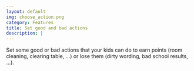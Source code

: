 ```yaml
---
layout: default
img: choose_action.png
category: Features
title: Set good and bad actions
description: |
---
```

  Set some good or bad actions that your kids can do to earn points (room cleaning, clearing table, ...) or lose them (dirty wording, bad school results, ...).
